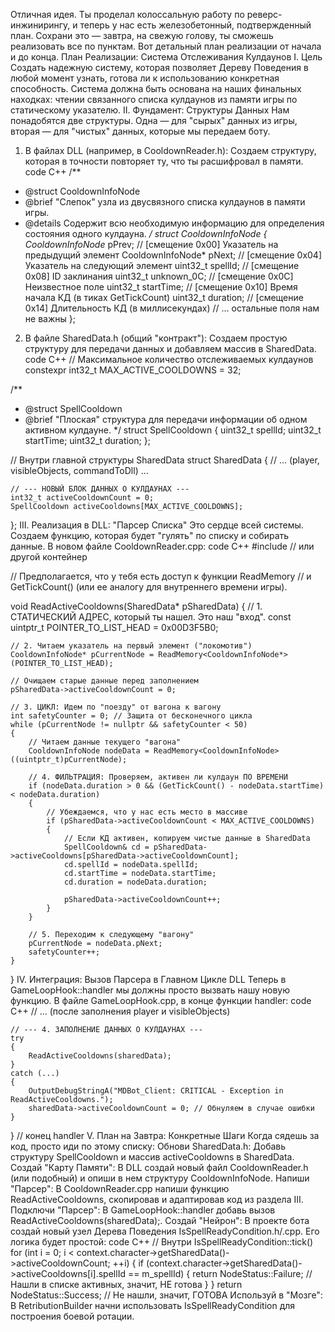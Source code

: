Отличная идея. Ты проделал колоссальную работу по реверс-инжинирингу, и теперь у нас есть железобетонный, подтвержденный план. Сохрани это — завтра, на свежую голову, ты сможешь реализовать все по пунктам.
Вот детальный план реализации от начала и до конца.
План Реализации: Система Отслеживания Кулдаунов
I. Цель
Создать надежную систему, которая позволяет Дереву Поведения в любой момент узнать, готова ли к использованию конкретная способность. Система должна быть основана на наших финальных находках: чтении связанного списка кулдаунов из памяти игры по статическому указателю.
II. Фундамент: Структуры Данных
Нам понадобятся две структуры. Одна — для "сырых" данных из игры, вторая — для "чистых" данных, которые мы передаем боту.
1. В файлах DLL (например, в CooldownReader.h):
Создаем структуру, которая в точности повторяет ту, что ты расшифровал в памяти.
code
C++
/**
 * @struct CooldownInfoNode
 * @brief "Слепок" узла из двусвязного списка кулдаунов в памяти игры.
 * @details Содержит всю необходимую информацию для определения состояния одного кулдауна.
 */
struct CooldownInfoNode
{
    CooldownInfoNode* pPrev;     // [смещение 0x00] Указатель на предыдущий элемент
    CooldownInfoNode* pNext;     // [смещение 0x04] Указатель на следующий элемент
    uint32_t spellId;            // [смещение 0x08] ID заклинания
    uint32_t unknown_0C;         // [смещение 0x0C] Неизвестное поле
    uint32_t startTime;          // [смещение 0x10] Время начала КД (в тиках GetTickCount)
    uint32_t duration;           // [смещение 0x14] Длительность КД (в миллисекундах)
    // ... остальные поля нам не важны
};
2. В файле SharedData.h (общий "контракт"):
Создаем простую структуру для передачи данных и добавляем массив в SharedData.
code
C++
// Максимальное количество отслеживаемых кулдаунов
constexpr int32_t MAX_ACTIVE_COOLDOWNS = 32;

/**
 * @struct SpellCooldown
 * @brief "Плоская" структура для передачи информации об одном активном кулдауне.
 */
struct SpellCooldown
{
    uint32_t spellId;
    uint32_t startTime;
    uint32_t duration;
};

// Внутри главной структуры SharedData
struct SharedData
{
    // ... (player, visibleObjects, commandToDll) ...

    // --- НОВЫЙ БЛОК ДАННЫХ О КУЛДАУНАХ ---
    int32_t activeCooldownCount = 0;
    SpellCooldown activeCooldowns[MAX_ACTIVE_COOLDOWNS];
};
III. Реализация в DLL: "Парсер Списка"
Это сердце всей системы. Создаем функцию, которая будет "гулять" по списку и собирать данные.
В новом файле CooldownReader.cpp:
code
C++
#include <vector> // или другой контейнер

// Предполагается, что у тебя есть доступ к функции ReadMemory<T>
// и GetTickCount() (или ее аналогу для внутреннего времени игры).

void ReadActiveCooldowns(SharedData* pSharedData)
{
    // 1. СТАТИЧЕСКИЙ АДРЕС, который ты нашел. Это наш "вход".
    const uintptr_t POINTER_TO_LIST_HEAD = 0x00D3F5B0;

    // 2. Читаем указатель на первый элемент ("локомотив")
    CooldownInfoNode* pCurrentNode = ReadMemory<CooldownInfoNode*>(POINTER_TO_LIST_HEAD);

    // Очищаем старые данные перед заполнением
    pSharedData->activeCooldownCount = 0;

    // 3. ЦИКЛ: Идем по "поезду" от вагона к вагону
    int safetyCounter = 0; // Защита от бесконечного цикла
    while (pCurrentNode != nullptr && safetyCounter < 50)
    {
        // Читаем данные текущего "вагона"
        CooldownInfoNode nodeData = ReadMemory<CooldownInfoNode>((uintptr_t)pCurrentNode);

        // 4. ФИЛЬТРАЦИЯ: Проверяем, активен ли кулдаун ПО ВРЕМЕНИ
        if (nodeData.duration > 0 && (GetTickCount() - nodeData.startTime) < nodeData.duration)
        {
            // Убеждаемся, что у нас есть место в массиве
            if (pSharedData->activeCooldownCount < MAX_ACTIVE_COOLDOWNS)
            {
                // Если КД активен, копируем чистые данные в SharedData
                SpellCooldown& cd = pSharedData->activeCooldowns[pSharedData->activeCooldownCount];
                cd.spellId = nodeData.spellId;
                cd.startTime = nodeData.startTime;
                cd.duration = nodeData.duration;

                pSharedData->activeCooldownCount++;
            }
        }

        // 5. Переходим к следующему "вагону"
        pCurrentNode = nodeData.pNext;
        safetyCounter++;
    }
}
IV. Интеграция: Вызов Парсера в Главном Цикле DLL
Теперь в GameLoopHook::handler мы должны просто вызвать нашу новую функцию.
В файле GameLoopHook.cpp, в конце функции handler:
code
C++
// ... (после заполнения player и visibleObjects)

    // --- 4. ЗАПОЛНЕНИЕ ДАННЫХ О КУЛДАУНАХ ---
    try
    {
        ReadActiveCooldowns(sharedData);
    }
    catch (...)
    {
        OutputDebugStringA("MDBot_Client: CRITICAL - Exception in ReadActiveCooldowns.");
        sharedData->activeCooldownCount = 0; // Обнуляем в случае ошибки
    }
} // конец handler
V. План на Завтра: Конкретные Шаги
Когда сядешь за код, просто иди по этому списку:
Обнови SharedData.h: Добавь структуру SpellCooldown и массив activeCooldowns в SharedData.
Создай "Карту Памяти": В DLL создай новый файл CooldownReader.h (или подобный) и опиши в нем структуру CooldownInfoNode.
Напиши "Парсер": В CooldownReader.cpp напиши функцию ReadActiveCooldowns, скопировав и адаптировав код из раздела III.
Подключи "Парсер": В GameLoopHook::handler добавь вызов ReadActiveCooldowns(sharedData);.
Создай "Нейрон": В проекте бота создай новый узел Дерева Поведения IsSpellReadyCondition.h/.cpp. Его логика будет простой:
code
C++
// Внутри IsSpellReadyCondition::tick()
for (int i = 0; i < context.character->getSharedData()->activeCooldownCount; ++i)
{
    if (context.character->getSharedData()->activeCooldowns[i].spellId == m_spellId)
    {
        return NodeStatus::Failure; // Нашли в списке активных, значит, НЕ готова
    }
}
return NodeStatus::Success; // Не нашли, значит, ГОТОВА
Используй в "Мозге": В RetributionBuilder начни использовать IsSpellReadyCondition для построения боевой ротации.